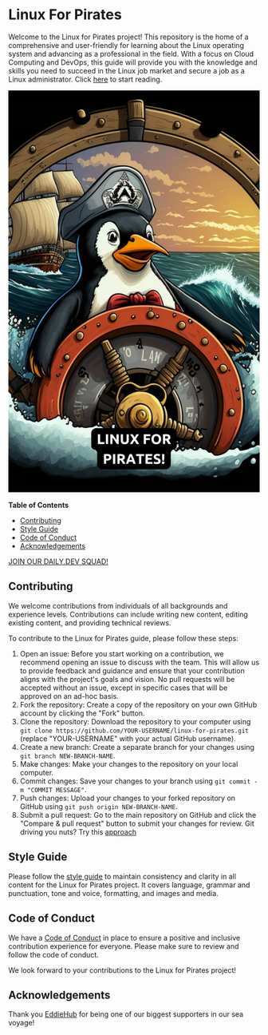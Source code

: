 # Linux For Pirates

Welcome to the Linux for Pirates project! This repository is the home of a comprehensive and user-friendly for learning about the Linux operating system and advancing as a professional in the field. With a focus on Cloud Computing and DevOps, this guide will provide you with the knowledge and skills you need to succeed in the Linux job market and secure a job as a Linux administrator. Click [here](index.md) to start reading.  

![Linux for Pirates!](images/linux-for-pirates.jpg)

<!-- START doctoc generated TOC please keep comment here to allow auto update -->
<!-- DON'T EDIT THIS SECTION, INSTEAD RE-RUN doctoc TO UPDATE -->
**Table of Contents**

- [Contributing](#contributing)
- [Style Guide](#style-guide)
- [Code of Conduct](#code-of-conduct)
- [Acknowledgements](#acknowledgements)

<!-- END doctoc generated TOC please keep comment here to allow auto update -->

[JOIN OUR DAILY.DEV SQUAD!](https://app.daily.dev/squads/linuxforpirates/xdPR1FF6VNgNmoG6RSM2YExuqODCcNYfr2tyLnAUQ3c)

## Contributing

We welcome contributions from individuals of all backgrounds and experience levels. Contributions can include writing new content, editing existing content, and providing technical reviews.

To contribute to the Linux for Pirates guide, please follow these steps:

1.  Open an issue: Before you start working on a contribution, we recommend opening an issue to discuss with the team. This will allow us to provide feedback and guidance and ensure that your contribution aligns with the project's goals and vision. No pull requests will be accepted without an issue, except in specific cases that will be approved on an ad-hoc basis.
2.  Fork the repository: Create a copy of the repository on your own GitHub account by clicking the "Fork" button.
3.  Clone the repository: Download the repository to your computer using `git clone https://github.com/YOUR-USERNAME/linux-for-pirates.git` (replace "YOUR-USERNAME" with your actual GitHub username).
4.  Create a new branch: Create a separate branch for your changes using `git branch NEW-BRANCH-NAME`.
5.  Make changes: Make your changes to the repository on your local computer.
6.  Commit changes: Save your changes to your branch using `git commit -m "COMMIT MESSAGE"`.
7.  Push changes: Upload your changes to your forked repository on GitHub using `git push origin NEW-BRANCH-NAME`.
8.  Submit a pull request: Go to the main repository on GitHub and click the "Compare & pull request" button to submit your changes for review. 
 Git driving you nuts? Try this [approach](https://github.com/firstcontributions/first-contributions/blob/main/gui-tool-tutorials/github-windows-vs-code-tutorial.md)  

## Style Guide

Please follow the [style guide](https://github.com/loftwah/linux-for-pirates/blob/main/STYLE_GUIDE.md) to maintain consistency and clarity in all content for the Linux for Pirates project. It covers language, grammar and punctuation, tone and voice, formatting, and images and media.
## Code of Conduct

We have a [Code of Conduct](https://github.com/loftwah/linux-for-pirates/blob/main/CODE_OF_CONDUCT.md) in place to ensure a positive and inclusive contribution experience for everyone. Please make sure to review and follow the code of conduct.

We look forward to your contributions to the Linux for Pirates project!

## Acknowledgements

Thank you [EddieHub](https://github.com/EddieHubCommunity) for being one of our biggest supporters in our sea voyage! 
